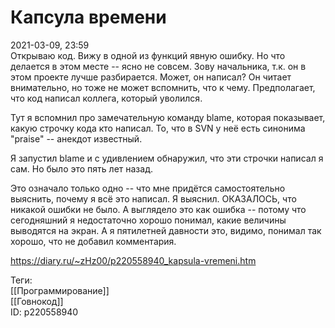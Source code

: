 Капсула времени
================

   
 2021-03-09, 23:59   
  Открываю код. Вижу в одной из функций явную ошибку. Но что делается в этом месте -- ясно не совсем. Зову начальника, т.к. он в этом проекте лучше разбирается. Может, он написал? Он читает внимательно, но тоже не может вспомнить, что к чему. Предполагает, что код написал коллега, который уволился.   
   
 Тут я вспомнил про замечательную команду blame, которая показывает, какую строчку кода кто написал. То, что в SVN у неё есть синонима "praise" -- анекдот известный.   
   
 Я запустил blame и с удивлением обнаружил, что эти строчки написал я сам. Но было это пять лет назад.   
   
 Это означало только одно -- что мне придётся самостоятельно выяснить, почему я всё это написал. Я выяснил. ОКАЗАЛОСЬ, что никакой ошибки не было. А выглядело это как ошибка -- потому что сегодняшний я недостаточно хорошо понимал, какие величины выводятся на экран. А я пятилетней давности это, видимо, понимал так хорошо, что не добавил комментария.   
    
 <https://diary.ru/~zHz00/p220558940_kapsula-vremeni.htm>   
   
 Теги:   
 [[Программирование]]   
 [[Говнокод]]   
 ID: p220558940